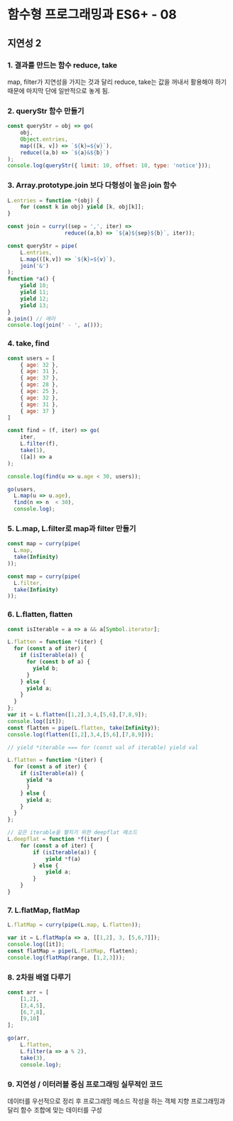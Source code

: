 # 함수형 프로그래밍과 ES6+ - 08

## 지연성 2

### 1. 결과를 만드는 함수 reduce, take

map, filter가 지연성을 가지는 것과 달리 reduce, take는 값을 꺼내서 활용해야 하기 때문에 마지막 단에 일반적으로 놓게 됨.



### 2. queryStr 함수 만들기

```javascript
const queryStr = obj => go(
    obj,
    Object.entries,
    map(([k, v]) => `${k}=${v}`),
    reduce((a,b) => `${a}&${b}`)
);
console.log(queryStr({ limit: 10, offset: 10, type: 'notice'}));
```



### 3. Array.prototype.join 보다 다형성이 높은 join 함수

```javascript
L.entries = function *(obj) {
    for (const k in obj) yield [k, obj[k]];
}

const join = curry((sep = ',', iter) =>
                  reduce((a,b) => `${a}${sep}${b}`, iter));

const queryStr = pipe(
    L.entries,
    L.map(([k,v]) => `${k}=${v}`),
    join('&')
);
function *a() {
    yield 10;
    yield 11;
    yield 12;
    yield 13;
}
a.join() // 에러
console.log(join(' - ', a()));
```



### 4. take, find
```javascript
const users = [
    { age: 32 },
    { age: 31 },
    { age: 37 },
    { age: 28 },
    { age: 25 },
    { age: 32 },
    { age: 31 },
    { age: 37 }
]

const find = (f, iter) => go(
    iter,
    L.filter(f),
    take(1),
    ([a]) => a
);

console.log(find(u => u.age < 30, users));

go(users,
  L.map(u => u.age),
  find(n => n  < 30),
  console.log);
```



### 5. L.map, L.filter로 map과 filter 만들기

```javascript
const map = curry(pipe(
  L.map,
  take(Infinity)
));

const map = curry(pipe(
  L.filter,
  take(Infinity)
));
```



### 6. L.flatten, flatten

```javascript
const isIterable = a => a && a[Symbol.iterator];

L.flatten = function *(iter) {
  for (const a of iter) {
    if (isIterable(a)) {
      for (const b of a) {
        yield b;
      } 
    } else {
      yield a;
    }
  }
};
var it = L.flatten([1,2],3,4,[5,6],[7,8,9]);
console.log([it]);
const flatten = pipe(L.flatten, take(Infinity));
console.log(flatten([1,2],3,4,[5,6],[7,8,9]));

// yield *iterable === for (const val of iterable) yield val

L.flatten = function *(iter) {
  for (const a of iter) {
    if (isIterable(a)) {
      yield *a
      } 
    } else {
      yield a;
    }
  }
};

// 깊은 iterable을 펼치기 위한 deepflat 메소드
L.deepflat = function *f(iter) {
    for (const a of iter) {
        if (isIterable(a)) {
            yield *f(a)
        } else {
            yield a;
        }
    }
}
```



### 7. L.flatMap, flatMap

```javascript
L.flatMap = curry(pipe(L.map, L.flatten));

var it = L.flatMap(a => a, [[1,2], 3, [5,6,7]]);
console.log([it]);
const flatMap = pipe(L.flatMap, flatten);
console.log(flatMap(range, [1,2,3]));
```



### 8. 2차원 배열 다루기

```javascript
const arr = [
    [1,2],
    [3,4,5],
    [6,7,8],
    [9,10]
];

go(arr,
    L.flatten,
    L.filter(a => a % 2),
    take(3),
    console.log);
```



### 9. 지연성 / 이터러블 중심 프로그래밍 실무적인 코드

데이터를 우선적으로 정리 후 프로그래밍 메소드 작성을 하는 객체 지향 프로그래밍과 달리 함수 조합에 맞는 데이터를 구성

